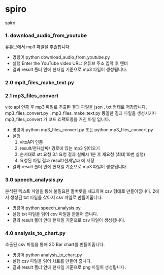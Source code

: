 # spiro

spiro

### 1. download_audio_from_youtube

유튜브에서 mp3 파일을 추출합니다.

- 명령어
  python download_audio_from_youtube.py
- 실행
  Enter the YouTube video URL: 유튜브 주소 입력 후 엔터
- 결과
  result 폴더 안에 현재일 기준으로 mp3 파일이 생성됩니다.

### 2.0 mp3_files_make_text.py

### 2.1 mp3_files_convert

vito api 인증 후 mp3 파일로 추출된 결과 파일을 json , txt 형태로 저장합니다.
mp3_files_convert.py , mp3_files_make_text.py 동일한 결과 파일을 생성시키나 mp3_files_convert 가 코드 리팩토링을 거친 파일 입니다.

- 명령어
  python mp3_files_convert.py 또는 python mp3_files_convert.py
- 실행
  1. vitoAPi 인증
  2. result/현재날짜/ 경로에 있는 mp3 읽어오기
  3. 순서대로 stt 요청
     3.1 요청 결과 실패시 1분 후 재요청 (최대 10번 실행)
  4. 요청된 파일 결과 result/현재날짜 에 저장
- 결과
  result 폴더 안에 현재일 기준으로 mp3 파일이 생성됩니다.

### 3.0 speech_analysis.py

분석된 텍스트 파일을 통해 불필요한 말버릇을 체크하여 csv 형태로 만들어줍니다.
2에서 생성된 txt 파일을 찾아서 csv 파일로 만들어줍니다.

- 명령어
  python speech_analysis.py
- 실행
  txt 파일을 읽어 csv 파일을 만들어 줍니다.
- 결과
  result 폴더 안에 현재일 기준으로 csv 파일이 생성됩니다.

### 4.0 analysis_to_chart.py

추출된 csv 파일을 통해 2D Bar chart를 만들어줍니다.

- 명령어
  python analysis_to_chart.py
- 실행
  csv 파일을 읽어 차트를 만들어 줍니다.
- 결과
  result 폴더 안에 현재일 기준으로 png 파일이 생성됩니다.
